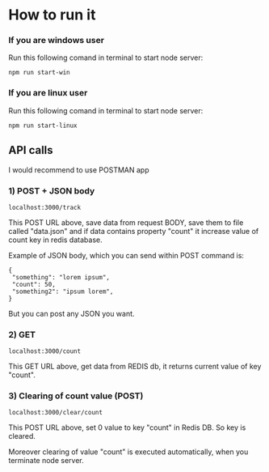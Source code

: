 # How to run it
### If you are windows user  
Run this following comand in terminal to start node server:  
```
npm run start-win
```

### If you are linux user  
Run this following comand in terminal to start node server:  
```
npm run start-linux
```

## API calls
I would recommend to use POSTMAN app


### 1) POST + JSON body
```
localhost:3000/track
```
This POST URL above, save data from request BODY, save them to file
called "data.json" and if data contains property "count" it increase
value of count key in redis database.

Example of JSON body, which you can send within POST command is:
```
{
 "something": "lorem ipsum",
 "count": 50,
 "something2": "ipsum lorem",
}
```
But you can post any JSON you want.


### 2) GET 
```
localhost:3000/count
```
This GET URL above, get data from REDIS db, it returns current value of
key "count". 

### 3) Clearing of count value (POST)
```
localhost:3000/clear/count
```
This POST URL above, set 0 value to key "count" in Redis DB. So key is cleared.

Moreover clearing of value "count" is executed automatically, when you terminate node server.



